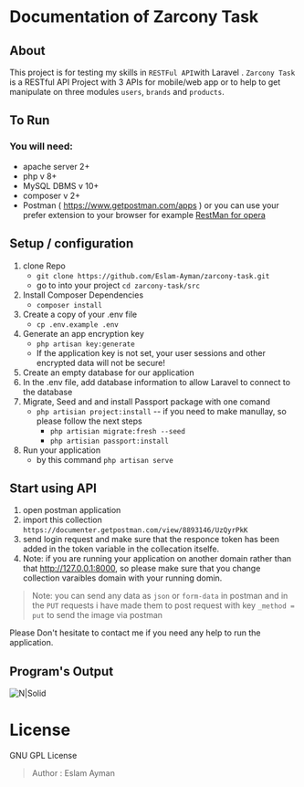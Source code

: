 # Documentation of Zarcony Task
## About
This project is  for testing my skills in `RESTFul API`with Laravel  .
`Zarcony Task` is a RESTful API Project with 3 APIs for mobile/web app or to help to get manipulate on three modules `users`, `brands` and `products`.

## To Run
### You will need:
- apache server 2+
- php v 8+
- MySQL DBMS v 10+
- composer v 2+
- Postman ( https://www.getpostman.com/apps )
or you can use your prefer extension to your browser for example [ RestMan for opera ](https://addons.opera.com/en/extensions/details/restman/)

## Setup / configuration
 1. clone Repo 
    - `git clone https://github.com/Eslam-Ayman/zarcony-task.git`
    - go to into your project `cd zarcony-task/src`
 2. Install Composer Dependencies
    - ```composer install```
 3. Create a copy of your .env file
    - ```cp .env.example .env```
 4. Generate an app encryption key
    - ```php artisan key:generate```
    - If the application key is not set, your user sessions and other encrypted data will not be secure!
 5. Create an empty database for our application
 6. In the .env file, add database information to allow Laravel to connect to the database
 7. Migrate, Seed and and install Passport package with one comand 
    - `php artisian project:install`
    -- if you need to make manullay, so please follow the next steps
        - `php artisian migrate:fresh --seed`
        - `php artisian passport:install`
8. Run your application 
    - by this command `php artisan serve`

## Start using API
1. open postman application
2. import this collection `https://documenter.getpostman.com/view/8893146/UzQyrPkK`
3. send  login request and make sure that the responce token has been added in the token variable in the collecation itselfe.
4. Note: if you are running your application on another domain rather than that  <http://127.0.0.1:8000>, so please make sure that you change collection varaibles domain with your running domin.

> Note: you can send any data as `json` or `form-data` in postman and in the `PUT` requests i have made them to post request with key `_method = put` to send the image via postman

Please Don't hesitate to contact me if you need any help to run the application.
## Program's Output
![N|Solid](https://i.ibb.co/DbQmqP6/image.png)

# License 
GNU GPL License
> Author : Eslam Ayman 
